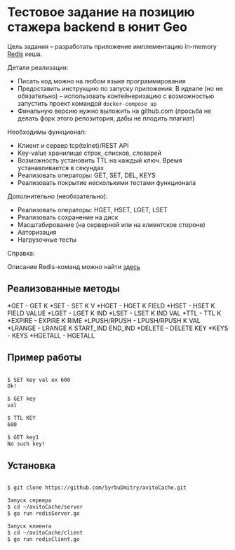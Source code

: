 # Тестовое задание на позицию стажера backend в юнит Geo

Цель задания – разработать приложение имплементацию in-memory [Redis](https://redis.io/) кеша.

Детали реализации:
* Писать код можно на любом языке программирования
* Предоставить инструкцию по запуску приложения. В идеале (но не обязательно) – использовать контейнеризацию с возможностью запустить проект командой `docker-compose up`
* Финальную версию нужно выложить на github.com (просьба не делать форк этого репозитория, дабы не плодить плагиат)

Необходимы функционал:

* Клиент и сервер tcp(telnet)/REST API
* Key-value хранилище строк, списков, словарей
* Возможность установить TTL на каждый ключ. Время устанавливается в секундах
* Реализовать операторы: GET, SET, DEL, KEYS
* Реализовать покрытие несколькими тестами функционала

Дополнительно (необязательно):

* Реализовать операторы: HGET, HSET, LGET, LSET
* Реализовать сохранение на диск
* Масштабирование (на серверной или на клиентское стороне)
* Авторизация
* Нагрузочные тесты

Справка:

Описание Redis-команд можно найти [здесь](https://redis.io/commands)

## Реализованные методы
*GET - GET K
*SET - SET K V
*HGET - HGET K FIELD
*HSET - HSET K FIELD VALUE
*LGET - LGET K IND
*LSET - LSET K IND VAL
*TTL - TTL K
*EXPIRE - EXPIRE K RIME
*LPUSH/RPUSH - LPUSH/RPUSH K VAL
*LRANGE - LRANGE K START_IND END_IND
*DELETE - DELETE KEY
*KEYS - KEYS
*HGETALL - HGETALL

## Пример работы

```bash

$ SET key val ex 600
Ok!

$ GET key
val

$ TTL KEY
600

$ GET key1
No such key!

```

## Установка

```bash

$ git clone https://github.com/SyrbuDmitry/avitoCache.git

Запуск сервера
$ cd ~/avitoCache/server
$ go run redisServer.go

Запуск клиента
$ cd ~/avitoCache/client
$ go run redisClient.go
```


